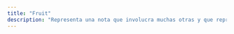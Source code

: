 ```yaml
---
title: "Fruit"
description: "Representa una nota que involucra muchas otras y que representa algo complejo o detallado."
---
```


